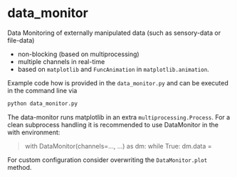 # data_monitor
Data Monitoring of externally manipulated data (such as sensory-data or file-data)
- non-blocking (based on multiprocessing)
- multiple channels in real-time 
- based on `matplotlib` and `FuncAnimation` in `matplotlib.animation`.

Example code how is provided in the `data_monitor.py` and can be executed in the command line via
```bash
python data_monitor.py
```

The data-monitor runs matplotlib in an extra `multiprocessing.Process`.
For a clean subprocess handling it is recommended to use DataMonitor in the with environment:

> with DataMonitor(channels=..., ...) as dm:
>     while True:
>         dm.data = <update data from external source>
>         <do something else>

For custom configuration consider overwriting the `DataMonitor.plot` method.
